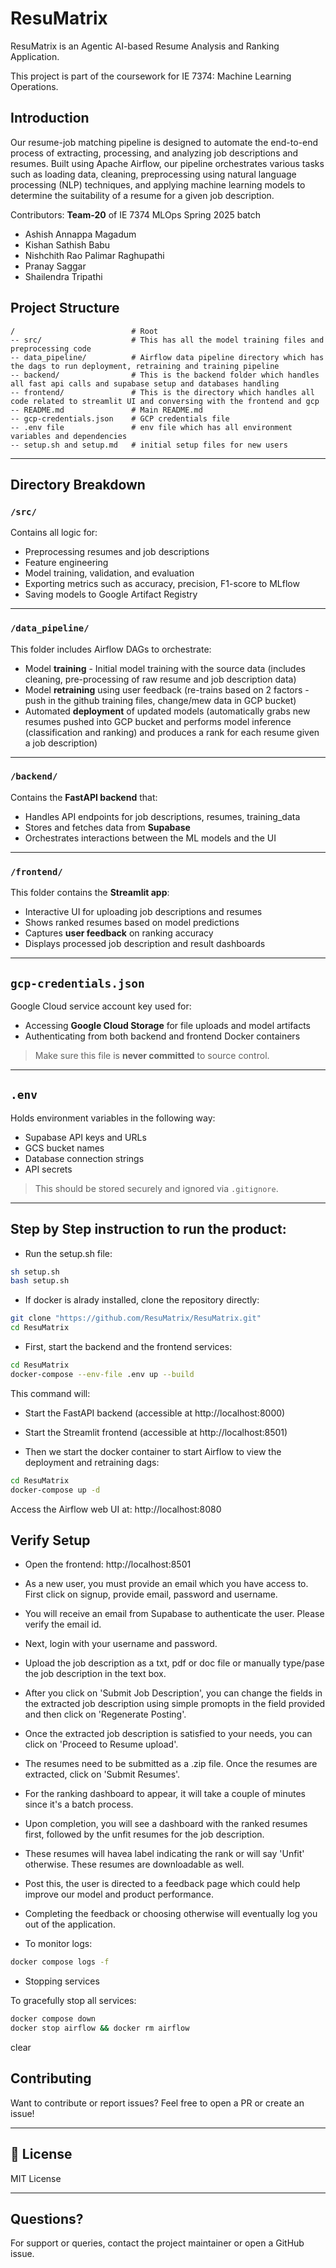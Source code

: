 # ResuMatrix

ResuMatrix is an Agentic AI-based Resume Analysis and Ranking Application. 

This project is part of the coursework for IE 7374: Machine Learning Operations.

## Introduction

Our resume-job matching pipeline is designed to automate the end-to-end process of extracting, processing, and analyzing job descriptions and resumes. Built using Apache Airflow, our pipeline orchestrates various tasks such as loading data, cleaning, preprocessing using natural language processing (NLP) techniques, and applying machine learning models to determine the suitability of a resume for a given job description.

Contributors: **Team-20** of IE 7374 MLOps Spring 2025 batch

-   Ashish Annappa Magadum
-   Kishan Sathish Babu 
-   Nishchith Rao Palimar Raghupathi
-   Pranay Saggar
-   Shailendra Tripathi

## Project Structure

```
/                          # Root   
-- src/                    # This has all the model training files and preprocessing code  
-- data_pipeline/          # Airflow data pipeline directory which has the dags to run deployment, retraining and training pipeline  
-- backend/                # This is the backend folder which handles all fast api calls and supabase setup and databases handling
-- frontend/               # This is the directory which handles all code related to streamlit UI and conversing with the frontend and gcp
-- README.md               # Main README.md 
-- gcp-credentials.json    # GCP credentials file
-- .env file               # env file which has all environment variables and dependencies
-- setup.sh and setup.md   # initial setup files for new users
```

---

## Directory Breakdown

### `/src/`
Contains all logic for:
- Preprocessing resumes and job descriptions
- Feature engineering
- Model training, validation, and evaluation
- Exporting metrics such as accuracy, precision, F1-score to MLflow
- Saving models to Google Artifact Registry

---

### `/data_pipeline/`
This folder includes Airflow DAGs to orchestrate:
- Model **training** - Initial model training with the source data (includes cleaning, pre-processing of raw resume and job description data)
- Model **retraining** using user feedback (re-trains based on 2 factors - push in the github training files, change/mew data in GCP bucket)
- Automated **deployment** of updated models (automatically grabs new resumes pushed into GCP bucket and performs model inference (classification and ranking) and produces a rank for each resume given a job description)

---

### `/backend/`
Contains the **FastAPI backend** that:
- Handles API endpoints for job descriptions, resumes, training_data
- Stores and fetches data from **Supabase**
- Orchestrates interactions between the ML models and the UI

---

### `/frontend/`
This folder contains the **Streamlit app**:
- Interactive UI for uploading job descriptions and resumes
- Shows ranked resumes based on model predictions
- Captures **user feedback** on ranking accuracy
- Displays processed job description and result dashboards

---

## `gcp-credentials.json`
Google Cloud service account key used for:
- Accessing **Google Cloud Storage** for file uploads and model artifacts
- Authenticating from both backend and frontend Docker containers

> Make sure this file is **never committed** to source control.

---

## `.env`
Holds environment variables in the following way:

- Supabase API keys and URLs
- GCS bucket names
- Database connection strings
- API secrets

> This should be stored securely and ignored via `.gitignore`.

---

## Step by Step instruction to run the product:

- Run the setup.sh file:

```bash
sh setup.sh
bash setup.sh
```
- If docker is alrady installed, clone the repository directly:

```bash
git clone "https://github.com/ResuMatrix/ResuMatrix.git"
cd ResuMatrix
```

- First, start the backend and the frontend services:

```bash
cd ResuMatrix
docker-compose --env-file .env up --build
```

This command will:

- Start the FastAPI backend (accessible at http://localhost:8000)
- Start the Streamlit frontend (accessible at http://localhost:8501)

- Then we start the docker container to start Airflow to view the deployment and retraining dags:

```bash
cd ResuMatrix
docker-compose up -d
```
Access the Airflow web UI at: http://localhost:8080

## Verify Setup

- Open the frontend: http://localhost:8501
- As a new user, you must provide an email which you have access to. First click on signup, provide email, password and username. 
- You will receive an email from Supabase to authenticate the user. Please verify the email id. 
- Next, login with your username and password. 
- Upload the job description as a txt, pdf or doc file or manually type/pase the job description in the text box.
- After you click on 'Submit Job Description', you can change the fields in the extracted job description using simple promopts in the field provided and then click on 'Regenerate Posting'. 
- Once the extracted job description is satisfied to your needs, you can click on 'Proceed to Resume upload'. 
- The resumes need to be submitted as a .zip file. Once the resumes are extracted, click on 'Submit Resumes'. 
- For the ranking dashboard to appear, it will take a couple of minutes since it's a batch process.  
- Upon completion, you will see a dashboard with the ranked resumes first, followed by the unfit resumes for the job description. 
- These resumes will havea label indicating the rank or will say 'Unfit' otherwise. These resumes are downloadable as well. 
- Post this, the user is directed to a feedback page which could help improve our model and product performance. 
- Completing the feedback or choosing otherwise will eventually log you out of the application. 

- To monitor logs:

```bash
docker compose logs -f
```

- Stopping services

To gracefully stop all services:

```bash
docker compose down
docker stop airflow && docker rm airflow
```
clear


## Contributing

Want to contribute or report issues? Feel free to open a PR or create an issue!

---

## 📄 License

MIT License

---

## Questions?

For support or queries, contact the project maintainer or open a GitHub issue.
